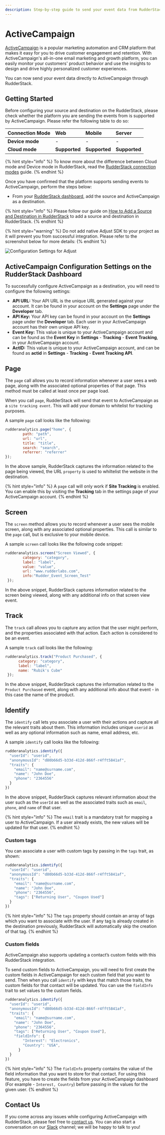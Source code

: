 ```yaml
---
description: Step-by-step guide to send your event data from RudderStack to ActiveCampaign
---
```


# ActiveCampaign

[ActiveCampaign](https://www.activecampaign.com/) is a popular marketing automation and CRM platform that makes it easy for you to drive customer engagement and retention. With ActiveCampaign's all-in-one email marketing and growth platform, you can easily monitor your customers' product behavior and use the insights to design and drive highly personalized customer experiences.

You can now send your event data directly to ActiveCampaign through RudderStack.


## Getting Started

Before configuring your source and destination on the RudderStack, please check whether the platform you are sending the events from is supported by ActiveCampaign. Please refer the following table to do so:

| **Connection Mode** | **Web** | **Mobile** | **Server** |
| :--- | :--- | :--- | :--- |
| **Device mode** | - | - | - |
| **Cloud mode** | **Supported**  | **Supported**  | **Supported**  |

{% hint style="info" %}
To know more about the difference between Cloud mode and Device mode in RudderStack, read the [RudderStack connection modes](https://docs.rudderstack.com/get-started/rudderstack-connection-modes) guide.
{% endhint %}

Once you have confirmed that the platform supports sending events to ActiveCampaign, perform the steps below:

* From your [RudderStack dashboard](https://app.rudderlabs.com/), add the source and ActiveCampaign as a destination.

{% hint style="info" %}
Please follow our guide on [How to Add a Source and Destination in RudderStack](https://docs.rudderstack.com/how-to-guides/adding-source-and-destination-rudderstack) to add a source and destination in RudderStack.
{% endhint %}

{% hint style="warning" %}
Do not add native Adjust SDK to your project as it will prevent you from successful integration. Please refer to the screenshot below for more details:
{% endhint %}

![Configuration Settings for Adjust](../.gitbook/assets/Active_Campaign.png)

## ActiveCampaign Configuration Settings on the RudderStack Dashboard

To successfully configure ActiveCampaign as a destination, you will need to configure the following settings:

* **API URL:** Your API URL is the unique URL generated against your account. It can be found in your account on the **Settings** page under the **Developer** tab.
* **API Key:** Your API key can be found in your account on the **Settings** page under the **Developer** tab. Each user in your ActiveCampaign account has their own unique API key.
* **Event Key:** This value is unique to your ActiveCampaign account and can be found as the **Event Key** in **Settings** - **Tracking** - **Event Tracking**, in your ActiveCampaign account.
* **ActID:** This value is unique to your ActiveCampaign account, and can be found as **actid** in **Settings** - **Tracking** - **Event Tracking API**.

## Page

The `page` call allows you to record information whenever a user sees a web page, along with the associated optional properties of that page. This method must be called at least once per page load.

When you call `page`, RudderStack will send that event to ActiveCampaign as a `site tracking event`. This will add your domain to whitelist for tracking purposes.

A sample `page` call looks like the following:

```javascript
rudderanalytics.page("home", {
        path: "path",
        url: "url",
        title: "title",
        search: "search",
        referrer: "referrer"
});
```
In the above sample, RudderStack captures the information related to the page being viewed, the URL `property` is used to whiltelist the website in the destination.

{% hint style="info" %}
A `page` call will only work if **Site Tracking** is enabled. You can enable this by visiting the **Tracking** tab in the settings page of your ActiveCampaign account.
{% endhint %}

## Screen

The `screen` method allows you to record whenever a user sees the mobile screen, along with any associated optional properties. This call is similar to the `page` call, but is exclusive to your mobile device.

A sample `screen` call looks like the following code snippet:

```javascript
rudderanalytics.screen("Screen Viewed", {
        category: "category",
        label: "label",
        value: "value",
        url: "www.rudderlabs.com",
        info:"Rudder_Event_Screen_Test"
 });
```

In the above snippet, RudderStack captures information related to the screen being viewed, along with any additional info on that screen view event.

## Track

The `track` call allows you to capture any action that the user might perform, and the properties associated with that action. Each action is considered to be an event.

A sample `track` call looks like the following:

```javascript
rudderanalytics.track("Product Purchased", {
      category: "category",
      label: "label",
      name: "Rubik's Cube"
 });
```

In the above snippet, RudderStack captures the information related to the `Product Purchased` event, along with any additional info about that event - in this case the name of the product.

## Identify

The `identify` call lets you associate a user with their actions and capture all the relevant traits about them. This information includes unique `userid` as well as any optional information such as name, email address, etc.

A sample `identify` call looks like the following:

```javascript
rudderanalytics.identify({
  "userId": "userid",
  "anonymousId": "d80b66d5-b33d-412d-866f-r4fft5841af",
  "traits": {
    "email": "name@surname.com",
    "name": "John Doe",
    "phone": "2364556"
  }
})
```
In the above snippet, RudderStack captures relevant information about the user such as the `userId` as well as the associated traits such as `email`, `phone`, and `name` of that user.

{% hint style="info" %}
The `email` trait is a mandatory trait for mapping a user to ActiveCampaign. If a user already exists, the new values will be updated for that user.
{% endhint %}

### Custom tags

You can associate a user with custom tags by passing in the `tags` trait, as shown:

```javascript
rudderanalytics.identify({
  "userId": "userid",
  "anonymousId": "d80b66d5-b33d-412d-866f-r4fft5841af",
  "traits": {
    "email": "name@surname.com",
    "name": "John Doe",
    "phone": "2364556",
    "tags": ["Returning User", "Coupon Used"]
  }
})
```
{% hint style="info" %}
The `tags` property should contain an array of tags which you want to associate with the user. If any tag is already created in the destination previously, RudderStack will automatically skip the creation of that tag.
{% endhint %}

### Custom fields

ActiveCampaign also supports updating a contact’s custom fields with this RudderStack integration. 

To send custom fields to ActiveCampaign, you will need to first create the custom fields in ActiveCampaign for each custom field that you want to send. Then when you call `identify` with keys that match those traits, the custom fields for that contact will be updated. You can use the `fieldInfo` trait to set values to the custom fields.

```javascript
rudderanalytics.identify({
  "userId": "userid",
  "anonymousId": "d80b66d5-b33d-412d-866f-r4fft5841af",
  "traits": {
    "email": "name@surname.com",
    "name": "John Doe",
    "phone": "2364556",
    "tags": ["Returning User", "Coupon Used"],
    "fieldInfo": {
        "Interest": "Electronics",
        "Country": "USA",
      }
  }
})
```

{% hint style="info" %}
The `fieldInfo` property contains the value of the field information that you want to store for that contact. For using this feature, you have to create the fields from your ActiveCampaign dashboard (For example - `Interest, Country`) before passing in the values for the given user.
{% endhint %}


## Contact Us

If you come across any issues while configuring ActiveCampaign with RudderStack, please feel free to [contact us](mailto:%20docs@rudderstack.com). You can also start a conversation on our [Slack](https://resources.rudderstack.com/join-rudderstack-slack) channel; we will be happy to talk to you!